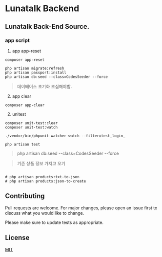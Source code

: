 # Lunatalk Backend

## Lunatalk Back-End Source.

### app script
1. app app-reset

```angular2html
composer app-reset
```

```angular2html
php artisan migrate:refresh
php artisan passport:install
php artisan db:seed --class=CodesSeeder --force
```



> 데이베이스 초기화 조심해야함.

2. app clear
```angular2html
composer app-clear
```

2. unitest
```angular2html
composer unit-test:clear
composer unit-test:watch

./vendor/bin/phpunit-watcher watch --filter=test_login_

php artisan test
```

> php artisan db:seed --class=CodesSeeder --force


> 기존 상품 정보 가지고 오기

```angular2html

# php artisan products:txt-to-json
# php artisan products:json-to-create

```

## Contributing
Pull requests are welcome. For major changes, please open an issue first to discuss what you would like to change.

Please make sure to update tests as appropriate.

## License
[MIT](https://choosealicense.com/licenses/mit/)
